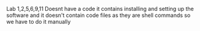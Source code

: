 Lab 1,2,5,6,9,11 Doesnt have a code it contains installing and setting up the software and it doesn't contain code files as they are shell commands so we have to do it manually
